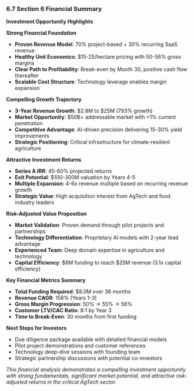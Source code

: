 ### 6.7 Section 6 Financial Summary

**Investment Opportunity Highlights**

**Strong Financial Foundation**
- **Proven Revenue Model**: 70% project-based + 30% recurring SaaS revenue
- **Healthy Unit Economics**: $15-25/hectare pricing with 50-56% gross margins
- **Clear Path to Profitability**: Break-even by Month 30, positive cash flow thereafter
- **Scalable Cost Structure**: Technology leverage enables margin expansion

**Compelling Growth Trajectory**
- **3-Year Revenue Growth**: $2.8M to $25M (793% growth)
- **Market Opportunity**: $50B+ addressable market with <1% current penetration
- **Competitive Advantage**: AI-driven precision delivering 15-30% yield improvements
- **Strategic Positioning**: Critical infrastructure for climate-resilient agriculture

**Attractive Investment Returns**
- **Series A IRR**: 45-60% projected returns
- **Exit Potential**: $100-300M valuation by Years 4-5
- **Multiple Expansion**: 4-6x revenue multiple based on recurring revenue growth
- **Strategic Value**: High acquisition interest from AgTech and food industry leaders

**Risk-Adjusted Value Proposition**
- **Market Validation**: Proven demand through pilot projects and partnerships
- **Technology Differentiation**: Proprietary AI models with 2-year lead advantage
- **Experienced Team**: Deep domain expertise in agriculture and technology
- **Capital Efficiency**: $8M funding to reach $25M revenue (3.1x capital efficiency)

**Key Financial Metrics Summary**
- **Total Funding Required**: $8.0M over 36 months
- **Revenue CAGR**: 158% (Years 1-3)
- **Gross Margin Progression**: 50% → 55% → 56%
- **Customer LTV/CAC Ratio**: 8:1 by Year 3
- **Time to Break-Even**: 30 months from first funding

**Next Steps for Investors**
- Due diligence package available with detailed financial models
- Pilot project demonstrations and customer references
- Technology deep-dive sessions with founding team
- Strategic partnership discussions with potential co-investors

*This financial analysis demonstrates a compelling investment opportunity with strong fundamentals, significant market potential, and attractive risk-adjusted returns in the critical AgTech sector.*